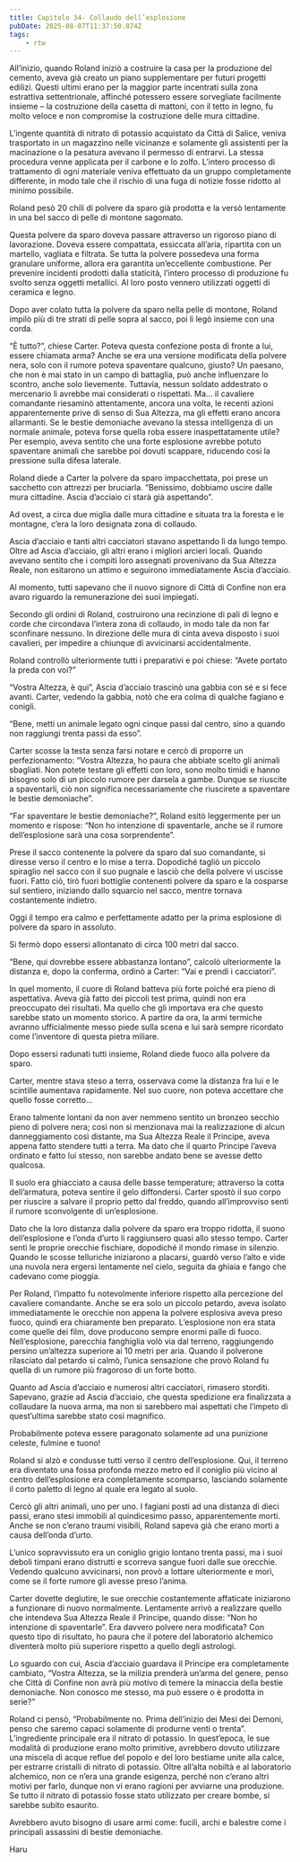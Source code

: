 ```yaml
---
title: Capitolo 34- Collaudo dell’esplosione
pubDate: 2025-08-07T11:37:50.874Z
tags:
    - rtw
---
```



All’inizio, quando Roland iniziò a costruire la casa per la produzione del cemento, aveva già creato un piano supplementare per futuri progetti edilizi. Questi ultimi erano per la maggior parte incentrati sulla zona estrattiva settentrionale, affinché potessero essere sorvegliate facilmente insieme – la costruzione della casetta di mattoni, con il tetto in legno, fu molto veloce e non compromise la costruzione delle mura cittadine.


L’ingente quantità di nitrato di potassio acquistato da Città di Salice, veniva trasportato in un magazzino nelle vicinanze e solamente gli assistenti per la macinazione o la pesatura avevano il permesso di entrarvi. La stessa procedura venne applicata per il carbone e lo zolfo. L’intero processo di trattamento di ogni materiale veniva effettuato da un gruppo completamente differente, in modo tale che il rischio di una fuga di notizie fosse ridotto al minimo possibile.


Roland pesò 20 chili di polvere da sparo già prodotta e la versò lentamente in una bel sacco di pelle di montone sagomato.


Questa polvere da sparo doveva passare attraverso un rigoroso piano di lavorazione. Doveva essere compattata, essiccata all’aria, ripartita con un martello, vagliata e filtrata. Se tutta la polvere possedeva una forma granulare uniforme, allora era garantita un’eccellente combustione. Per prevenire incidenti prodotti dalla staticità, l’intero processo di produzione fu svolto senza oggetti metallici. Al loro posto vennero utilizzati oggetti di ceramica e legno.


Dopo aver colato tutta la polvere da sparo nella pelle di montone, Roland impilò più di tre strati di pelle sopra al sacco, poi li legò insieme con una corda.


“Ѐ tutto?”, chiese Carter. Poteva questa confezione posta di fronte a lui, essere chiamata arma? Anche se era una versione modificata della polvere nera, solo con il rumore poteva spaventare qualcuno, giusto? Un paesano, che non è mai stato in un campo di battaglia, può anche influenzare lo scontro, anche solo lievemente. Tuttavia, nessun soldato addestrato o mercenario li avrebbe mai considerati o rispettati. Ma… il cavaliere comandante riesaminò attentamente, ancora una volta, le recenti azioni apparentemente prive di senso di Sua Altezza, ma gli effetti erano ancora allarmanti. Se le bestie demoniache avevano la stessa intelligenza di un normale animale, poteva forse quella roba essere inaspettatamente utile? Per esempio, aveva sentito che una forte esplosione avrebbe potuto spaventare animali che sarebbe poi dovuti scappare, riducendo così la pressione sulla difesa laterale.


Roland diede a Carter la polvere da sparo impacchettata, poi prese un sacchetto con attrezzi per bruciarla. “Benissimo, dobbiamo uscire dalle mura cittadine. Ascia d’acciaio ci starà già aspettando”.


Ad ovest, a circa due miglia dalle mura cittadine e situata tra la foresta e le montagne, c’era la loro designata zona di collaudo.


Ascia d’acciaio e tanti altri cacciatori stavano aspettando lì da lungo tempo. Oltre ad Ascia d’acciaio, gli altri erano i migliori arcieri locali. Quando avevano sentito che i compiti loro assegnati provenivano da Sua Altezza Reale, non esitarono un attimo e seguirono immediatamente Ascia d’acciaio.


Al momento, tutti sapevano che il nuovo signore di Città di Confine non era avaro riguardo la remunerazione dei suoi impiegati.


Secondo gli ordini di Roland, costruirono una recinzione di pali di legno e corde che circondava l’intera zona di collaudo, in modo tale da non far sconfinare nessuno. In direzione delle mura di cinta aveva disposto i suoi cavalieri, per impedire a chiunque di avvicinarsi accidentalmente.


Roland controllò ulteriormente tutti i preparativi e poi chiese: “Avete portato la preda con voi?”


“Vostra Altezza, è qui”, Ascia d’acciaio trascinò una gabbia con sé e si fece avanti. Carter, vedendo la gabbia, notò che era colma di qualche fagiano e conigli.


“Bene, metti un animale legato ogni cinque passi dal centro, sino a quando non raggiungi trenta passi da esso”.


Carter scosse la testa senza farsi notare e cercò di proporre un perfezionamento: “Vostra Altezza, ho paura che abbiate scelto gli animali sbagliati. Non potete testare gli effetti con loro, sono molto timidi e hanno bisogno solo di un piccolo rumore per darsela a gambe. Dunque se riuscite a spaventarli, ciò non significa necessariamente che riuscirete a spaventare le bestie demoniache”.


“Far spaventare le bestie demoniache?”, Roland esitò leggermente per un momento e rispose: “Non ho intenzione di spaventarle, anche se il rumore dell’esplosione sarà una cosa sorprendente”.


Prese il sacco contenente la polvere da sparo dal suo comandante, si diresse verso il centro e lo mise a terra. Dopodiché tagliò un piccolo spiraglio nel sacco con il suo pugnale e lasciò che della polvere vi uscisse fuori. Fatto ciò, tirò fuori bottiglie contenenti polvere da sparo e la cosparse sul sentiero, iniziando dallo squarcio nel sacco, mentre tornava costantemente indietro.


Oggi il tempo era calmo e perfettamente adatto per la prima esplosione di polvere da sparo in assoluto.


Si fermò dopo essersi allontanato di circa 100 metri dal sacco.


“Bene, qui dovrebbe essere abbastanza lontano”, calcolò ulteriormente la distanza e, dopo la conferma, ordinò a Carter: “Vai e prendi i cacciatori”.


In quel momento, il cuore di Roland batteva più forte poiché era pieno di aspettativa. Aveva già fatto dei piccoli test prima, quindi non era preoccupato dei risultati. Ma quello che gli importava era che questo sarebbe stato un momento storico. A partire da ora, la armi termiche avranno ufficialmente messo piede sulla scena e lui sarà sempre ricordato come l’inventore di questa pietra miliare.


Dopo essersi radunati tutti insieme, Roland diede fuoco alla polvere da sparo.


Carter, mentre stava steso a terra, osservava come la distanza fra lui e le scintille aumentava rapidamente. Nel suo cuore, non poteva accettare che quello fosse corretto…


Erano talmente lontani da non aver nemmeno sentito un bronzeo secchio pieno di polvere nera; così non si menzionava mai la realizzazione di alcun danneggiamento così distante, ma Sua Altezza Reale il Principe, aveva appena fatto stendere tutti a terra. Ma dato che il quarto Principe l’aveva ordinato e fatto lui stesso, non sarebbe andato bene se avesse detto qualcosa.


Il suolo era ghiacciato a causa delle basse temperature; attraverso la cotta dell’armatura, poteva sentire il gelo diffondersi. Carter spostò il suo corpo per riuscire a salvare il proprio petto dal freddo, quando all’improvviso sentì il rumore sconvolgente di un’esplosione.


Dato che la loro distanza dalla polvere da sparo era troppo ridotta, il suono dell’esplosione e l’onda d’urto li raggiunsero quasi allo stesso tempo. Carter sentì le proprie orecchie fischiare, dopodiché il mondo rimase in silenzio. Quando le scosse telluriche iniziarono a placarsi, guardò verso l’alto e vide una nuvola nera ergersi lentamente nel cielo, seguita da ghiaia e fango che cadevano come pioggia.


Per Roland, l’impatto fu notevolmente inferiore rispetto alla percezione del cavaliere comandante. Anche se era solo un piccolo petardo, aveva isolato immediatamente le orecchie non appena la polvere esplosiva aveva preso fuoco, quindi era chiaramente ben preparato. L’esplosione non era stata come quelle dei film, dove producono sempre enormi palle di fuoco. Nell’esplosione, parecchia fanghiglia volò via dal terreno, raggiungendo persino un’altezza superiore ai 10 metri per aria. Quando il polverone rilasciato dal petardo si calmò, l’unica sensazione che provò Roland fu quella di un rumore più fragoroso di un forte botto.


Quanto ad Ascia d’acciaio e numerosi altri cacciatori, rimasero storditi. Sapevano, grazie ad Ascia d’acciaio, che questa spedizione era finalizzata a collaudare la nuova arma, ma non si sarebbero mai aspettati che l’impeto di quest’ultima sarebbe stato così magnifico.


Probabilmente poteva essere paragonato solamente ad una punizione celeste, fulmine e tuono!


Roland si alzò e condusse tutti verso il centro dell’esplosione. Qui, il terreno era diventato una fossa profonda mezzo metro ed il coniglio più vicino al centro dell’esplosione era completamente scomparso, lasciando solamente il corto paletto di legno al quale era legato al suolo.


Cercò gli altri animali, uno per uno. I fagiani posti ad una distanza di dieci passi, erano stesi immobili al quindicesimo passo, apparentemente morti. Anche se non c’erano traumi visibili, Roland sapeva già che erano morti a causa dell’onda d’urto.


L’unico sopravvissuto era un coniglio grigio lontano trenta passi, ma i suoi deboli timpani erano distrutti e scorreva sangue fuori dalle sue orecchie. Vedendo qualcuno avvicinarsi, non provò a lottare ulteriormente e morì, come se il forte rumore gli avesse preso l’anima.


Carter dovette deglutire, le sue orecchie costantemente affaticate iniziarono a funzionare di nuovo normalmente. Lentamente arrivò a realizzare quello che intendeva Sua Altezza Reale il Principe, quando disse: “Non ho intenzione di spaventarle”. Era davvero polvere nera modificata? Con questo tipo di risultato, ho paura che il potere del laboratorio alchemico diventerà molto più superiore rispetto a quello degli astrologi.


Lo sguardo con cui, Ascia d’acciaio guardava il Principe era completamente cambiato, “Vostra Altezza, se la milizia prenderà un’arma del genere, penso che Città di Confine non avrà più motivo di temere la minaccia della bestie demoniache. Non conosco me stesso, ma può essere o è prodotta in serie?”


Roland ci pensò, “Probabilmente no. Prima dell’inizio dei Mesi dei Demoni, penso che saremo capaci solamente di produrne venti o trenta”. L’ingrediente principale era il nitrato di potassio. In quest’epoca, le sue modalità di produzione erano molto primitive, avrebbero dovuto utilizzare una miscela di acque reflue del popolo e del loro bestiame unite alla calce, per estrarre cristalli di nitrato di potassio. Oltre all’alta nobiltà e al laboratorio alchemico, non ce n’era una grande esigenza, perché non c’erano altri motivi per farlo, dunque non vi erano ragioni per avviarne una produzione. Se tutto il nitrato di potassio fosse stato utilizzato per creare bombe, si sarebbe subito esaurito.


Avrebbero avuto bisogno di usare armi come: fucili, archi e balestre come i principali assassini di bestie demoniache.




Haru                                


                                



